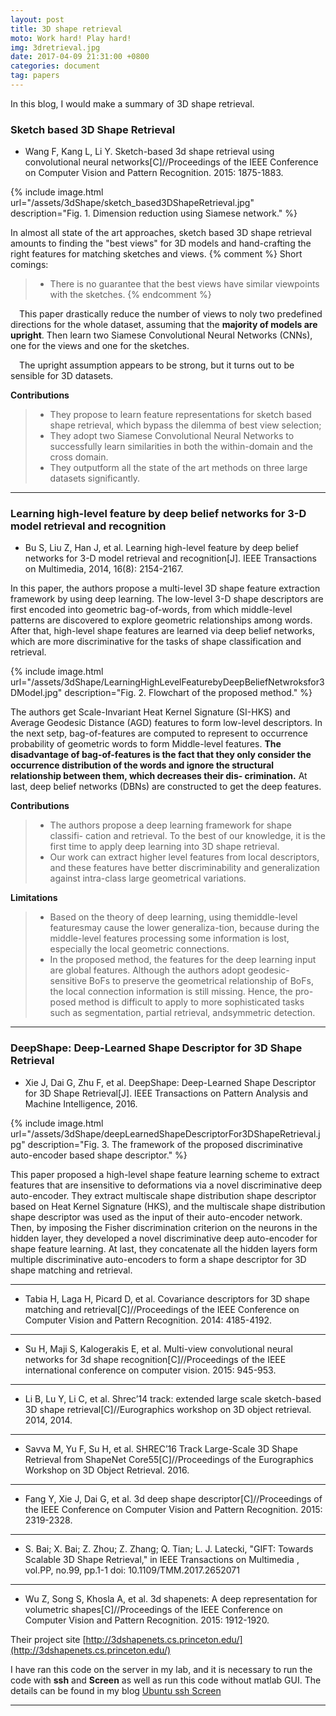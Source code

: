 ```yaml
---
layout: post
title: 3D shape retrieval 
moto: Work hard! Play hard!
img: 3dretrieval.jpg
date: 2017-04-09 21:31:00 +0800
categories: document
tag: papers
---
```


In this blog, I would make a summary of 3D shape retrieval.

### Sketch based 3D Shape Retrieval

* Wang F, Kang L, Li Y. Sketch-based 3d shape retrieval using convolutional neural networks[C]//Proceedings of the IEEE Conference on Computer Vision and Pattern Recognition. 2015: 1875-1883.

{% include image.html url="/assets/3dShape/sketch_based3DShapeRetrieval.jpg" description="Fig. 1. Dimension reduction using Siamese network." %}

<!-- ![pipline]({{site.url}}/assets/3dShape/sketch_based3DShapeRetrieval.jpg) -->

In almost all state of the art approaches, sketch based 3D shape retrieval amounts to finding the "best views" for 3D models and hand-crafting the right features for matching sketches and views.
{% comment %} 
Short comings:
>	* There is no guarantee that the best views have similar viewpoints with the sketches.
{% endcomment %} 

&ensp;&ensp;This paper drastically reduce the number of views to noly two predefined directions for the whole dataset, assuming that the **majority of models are upright**. Then learn two Siamese Convolutional Neural Networks (CNNs), one for the views and one for the sketches.

&ensp;&ensp;The upright assumption appears to be strong, but it turns out to be sensible for 3D datasets.

**Contributions**

> - They propose to learn feature representations for sketch based shape retrieval, which bypass the dilemma of best view selection;
> - They adopt two Siamese Convolutional Neural Networks to successfully learn similarities in both the within-domain and the cross domain.
> - They outputform all the state of the art methods on three large datasets significantly.

---

### Learning high-level feature by deep belief networks for 3-D model retrieval and recognition

* Bu S, Liu Z, Han J, et al. Learning high-level feature by deep belief networks for 3-D model retrieval and recognition[J]. IEEE Transactions on Multimedia, 2014, 16(8): 2154-2167.

In this paper, the authors propose a multi-level 3D shape feature extraction framework by using deep learning. 
The low-level 3-D shape descriptors are first encoded into geometric bag-of-words, from which middle-level patterns are discovered to explore geometric relationships among words. After that, high-level shape features are learned via deep belief networks, which are more discriminative for the tasks of shape classification and retrieval.

<!-- ![pipline]({{site.url}}/assets/3dShape/LearningHighLevelFeaturebyDeepBeliefNetwroksfor3DModel.jpg) -->
{% include image.html url="/assets/3dShape/LearningHighLevelFeaturebyDeepBeliefNetwroksfor3DModel.jpg" description="Fig. 2. Flowchart of the proposed method." %}


The authors get Scale-Invariant Heat Kernel Signature (SI-HKS) and Average Geodesic Distance (AGD) features to form low-level descriptors. In the next setp, bag-of-features are computed to represent to occurrence probability of geometric words to form Middle-level features. **The disadvantage of bag-of-features is the fact that they only consider the occurrence distribution of the words and ignore the structural relationship between them, which decreases their dis- crimination.** At last, deep belief networks (DBNs) are constructed to get the deep features.


**Contributions**

> - The authors propose a deep learning framework for shape classifi- cation and retrieval. To the best of our knowledge, it is the first time to apply deep learning into 3D shape retrieval.
> - Our work can extract higher level features from local descriptors, and these features have better discriminability and generalization against intra-class large geometrical variations.


**Limitations**
> - Based on the theory of deep learning, using themiddle-level featuresmay cause the lower generaliza-tion, because during the middle-level features processing some information is lost, especially the local geometric connections.
> - In the proposed method, the features for the deep learning input are global features. Although the authors adopt geodesic-sensitive BoFs to preserve the geometrical relationship of BoFs, the local connection information is still missing. Hence, the pro-posed method is difficult to apply to more sophisticated tasks such as segmentation, partial retrieval, andsymmetric detection.

---

### DeepShape: Deep-Learned Shape Descriptor for 3D Shape Retrieval

* Xie J, Dai G, Zhu F, et al. DeepShape: Deep-Learned Shape Descriptor for 3D Shape Retrieval[J]. IEEE Transactions on Pattern Analysis and Machine Intelligence, 2016.

{% include image.html url="/assets/3dShape/deepLearnedShapeDescriptorFor3DShapeRetrieval.jpg" description="Fig. 3. The framework of the proposed discriminative auto-encoder based shape descriptor." %}


This paper proposed a high-level shape feature learning scheme to extract features that are insensitive to deformations via a novel discriminative deep auto-encoder. They extract multiscale shape distribution shape descriptor based on Heat Kernel Signature (HKS), and the multiscale shape distribution shape descriptor was used as the input of their auto-encoder network. Then, by imposing the Fisher discrimination criterion on the neurons in the hidden layer, they developed a novel discriminative deep auto-encoder for shape feature learning. At last, they concatenate all the hidden layers form multiple discriminative auto-encoders to form a shape descriptor for 3D shape matching and retrieval.


---

* Tabia H, Laga H, Picard D, et al. Covariance descriptors for 3D shape matching and retrieval[C]//Proceedings of the IEEE Conference on Computer Vision and Pattern Recognition. 2014: 4185-4192.

---

* Su H, Maji S, Kalogerakis E, et al. Multi-view convolutional neural networks for 3d shape recognition[C]//Proceedings of the IEEE international conference on computer vision. 2015: 945-953.

---

* Li B, Lu Y, Li C, et al. Shrec’14 track: extended large scale sketch-based 3D shape retrieval[C]//Eurographics workshop on 3D object retrieval. 2014, 2014.

---

* Savva M, Yu F, Su H, et al. SHREC’16 Track Large-Scale 3D Shape Retrieval from ShapeNet Core55[C]//Proceedings of the Eurographics Workshop on 3D Object Retrieval. 2016.

---

* Fang Y, Xie J, Dai G, et al. 3d deep shape descriptor[C]//Proceedings of the IEEE Conference on Computer Vision and Pattern Recognition. 2015: 2319-2328.

---

* S. Bai; X. Bai; Z. Zhou; Z. Zhang; Q. Tian; L. J. Latecki, "GIFT: Towards Scalable 3D Shape Retrieval," in IEEE Transactions on Multimedia , vol.PP, no.99, pp.1-1
doi: 10.1109/TMM.2017.2652071

---

* Wu Z, Song S, Khosla A, et al. 3d shapenets: A deep representation for volumetric shapes[C]//Proceedings of the IEEE Conference on Computer Vision and Pattern Recognition. 2015: 1912-1920.

Their project site [http://3dshapenets.cs.princeton.edu/](http://3dshapenets.cs.princeton.edu/)

I have ran this code on the server in my lab, and it is necessary to run the code with **ssh** and **Screen** as well as run this code without matlab GUI. The details can be found in my blog [Ubuntu ssh Screen](https://h005.github.io/2017/04/11/Ubuntu-Screen-and-Matlab/)

---